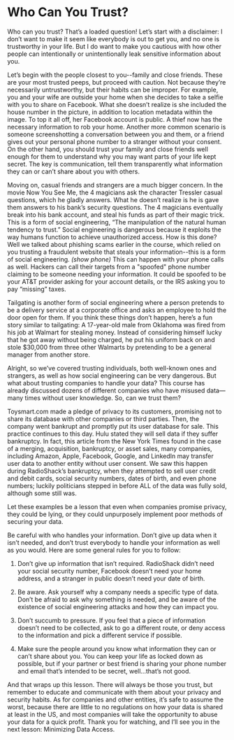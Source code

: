 # Who Can You Trust?

Who can you trust? That’s a loaded question! Let’s start with a disclaimer: I don’t
want to make it seem like everybody is out to get you, and no one is trustworthy
in your life. But I do want to make you cautious with how other people can
intentionally or unintentionally leak sensitive information about you.

Let’s begin with the people closest to you--family and close friends. These are
your most trusted peeps, but proceed with caution. Not because they’re
necessarily untrustworthy, but their habits can be improper. For example, you
and your wife are outside your home when she decides to take a selfie with you to
share on Facebook. What she doesn’t realize is she included the house number in
the picture, in addition to location metadata within the image. To top it all off, her
Facebook account is public. A thief now has the necessary information to rob
your home. Another more common scenario is someone screenshotting a
conversation between you and them, or a friend gives out your personal phone
number to a stranger without your consent. On the other hand, you should trust
your family and close friends well enough for them to understand why you may
want parts of your life kept secret. The key is communication, tell them
transparently what information they can or can’t share about you with others.

Moving on, casual friends and strangers are a much bigger concern. In the movie
Now You See Me, the 4 magicians ask the character Tressler casual questions,
which he gladly answers. What he doesn’t realize is he is gave them answers to his
bank’s security questions. The 4 magicians eventually break into his bank
account, and steal his funds as part of their magic trick. This is a form of social
engineering, “The manipulation of the natural human tendency to trust.” Social
engineering is dangerous because it exploits the way humans function to achieve
unauthorized access. How is this done? Well we talked about phishing scams
earlier in the course, which relied on you trusting a fraudulent website that steals
your information--this is a form of social engineering. *(show phone)* This can
happen with your phone calls as well. Hackers can call their targets from a
"spoofed" phone number claiming to be someone needing your information. It
could be spoofed to be your AT&T provider asking for your account details, or
the IRS asking you to pay “missing” taxes.

Tailgating is another form of social engineering where a person pretends to be a
delivery service at a corporate office and asks an employee to hold the door
open for them. If you think these things don’t happen, here’s a fun story similar to
tailgating: A 17-year-old male from Oklahoma was fired from his job at Walmart
for stealing money. Instead of considering himself lucky that he got away without
being charged, he put his uniform back on and stole $30,000 from three other
Walmarts by pretending to be a general manager from another store.

Alright, so we’ve covered trusting individuals, both well-known ones and
strangers, as well as how social engineering can be very dangerous. But what
about trusting companies to handle your data? This course has already
discussed dozens of different companies who have misused data—many times
without user knowledge. So, can we trust them?

Toysmart.com made a pledge of privacy to its customers, promising not to share
its database with other companies or third parties. Then, the company went
bankrupt and promptly put its user database for sale. This practice continues to
this day. Hulu stated they will sell data if they suffer bankruptcy. In fact, this
article from the New York Times found in the case of a merging, acquisition,
bankruptcy, or asset sales, many companies, including Amazon, Apple, Facebook,
Google, and LinkedIn may transfer user data to another entity without user
consent. We saw this happen during RadioShack’s bankruptcy, when they
attempted to sell user credit and debit cards, social security numbers, dates of
birth, and even phone numbers; luckily politicians stepped in before ALL of the
data was fully sold, although some still was.

Let these examples be a lesson that even when companies promise privacy, they
could be lying, or they could unpurposely implement poor methods of securing
your data.

Be careful with who handles your information. Don’t
give up data when it isn’t needed, and don’t trust everybody to handle your
information as well as you would. Here are some general rules for you to follow:
1) Don’t give up information that isn’t required. RadioShack didn’t need your
social security number, Facebook doesn’t need your home address, and a
stranger in public doesn’t need your date of birth.

2) Be aware. Ask yourself why a company needs a specific type of data. Don’t
be afraid to ask why something is needed, and be aware of the existence of
social engineering attacks and how they can impact you.

3) Don’t succumb to pressure. If you feel that a piece of information doesn’t
need to be collected, ask to go a different route, or deny access to the
information and pick a different service if possible.

4) Make sure the people around you know what information they can or can’t
share about you. You can keep your life as locked down as possible, but if
your partner or best friend is sharing your phone number and email that’s
intended to be secret, well...that’s not good.

And that wraps up this lesson. There will always be those you trust, but remember
to educate and communicate with them about your privacy and security habits.
As for companies and other entities, it’s safe to assume the worst, because there
are little to no regulations on how your data is shared at least in the US, and most
companies will take the opportunity to abuse your data for a quick profit. Thank
you for watching, and I’ll see you in the next lesson: Minimizing Data Access.
